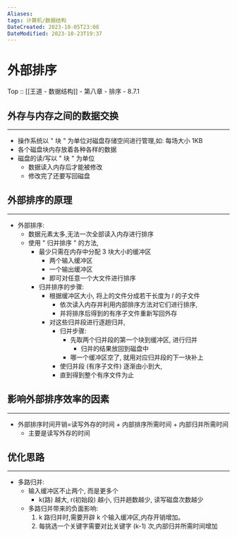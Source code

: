 ```yaml
---
Aliases: 
tags: 计算机/数据结构 
DateCreated: 2023-10-05T23:08
DateModified: 2023-10-23T19:37
---
```

# 外部排序

Top :: [[王道 - 数据结构]] - 第八章 - 排序 - 8.7.1

## 外存与内存之间的数据交换
---
- 操作系统以 " 块 " 为单位对磁盘存储空间进行管理,如: 每场大小 1KB
- 各个磁盘块内存放着各种各样的数据
- 磁盘的读/写以 " 块 " 为单位
	- 数据读入内存后才能被修改
	- 修改完了还要写回磁盘

## 外部排序的原理
---
- 外部排序:
	- 数据元素太多,无法一次全部读入内存进行排序
	- 使用 " 归并排序 " 的方法,
		- 最少只需在内存中分配 3 块大小的缓冲区
			- 两个输入缓冲区
			- 一个输出缓冲区
			- 即可对任意一个大文件进行排序
		- 归并排序的步骤:
			- 根据缓冲区大小, 将上的文件分成若干长度为 $l$ 的子文件
				- 依次读入内存并利用内部排序方法对它们进行排序,
				- 并将排序后得到的有序子文件重新写回外存
			- 对这些归并段进行逐趟归并,
				- 归并步骤:
					- 先取两个归并段的第一个块到缓冲区, 进行归并
						- 归并的结果放回到磁盘中
					- 哪一个缓冲区空了, 就用对应归并段的下一块补上
				- 使归并段 (有序子文件) 逐渐由小到大,
				- 直到得到整个有序文件为止
   
## 影响外部排序效率的因素
---
- 外部排序时间开销=读写外存的时间 + 内部排序所需时间 + 内部归并所需时间
	- 主要是读写外存的时间

## 优化思路
---
- 多路归并:
	- 输入缓冲区不止两个, 而是更多个
		- k(路) 越大, r(初始段) 越小, 归并趟数越少, 读写磁盘次数越少
	- 多路归并带来的负面影响:
		1. k 路归并时,需要开辟 k 个输入缓冲区,内存开销增加。
		2. 每挑选一个关键字需要对比关键字 (k-1) 次,内部归并所需时间增加
